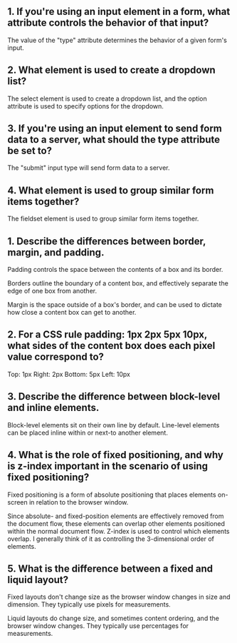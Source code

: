 ## 1. If you're using an input element in a form, what attribute controls the behavior of that input?

The value of the "type" attribute determines the behavior of a given form's input.

## 2. What element is used to create a dropdown list?

The select element is used to create a dropdown list, and the option attribute is used to specify options for the dropdown.

## 3. If you're using an input element to send form data to a server, what should the type attribute be set to?

The "submit" input type will send form data to a server.

## 4. What element is used to group similar form items together?

The fieldset element is used to group similar form items together.


## 1. Describe the differences between border, margin, and padding.

Padding controls the space between the contents of a box and its border.

Borders outline the boundary of a content box, and effectively separate the edge of one box from another.

Margin is the space outside of a box's border, and can be used to dictate how close a content box can get to another.

## 2. For a CSS rule padding: 1px 2px 5px 10px, what sides of the content box does each pixel value correspond to?

Top: 1px
Right: 2px
Bottom: 5px
Left: 10px

## 3. Describe the difference between block-level and inline elements.

Block-level elements sit on their own line by default. Line-level elements can be placed inline within or next-to another element.

## 4. What is the role of fixed positioning, and why is z-index important in the scenario of using fixed positioning?

Fixed positioning is a form of absolute positioning that places elements on-screen in relation to the browser window.

Since absolute- and fixed-position elements are effectively removed from the document flow, these elements can overlap other elements positioned within the normal document flow. Z-index is used to control which elements overlap. I generally think of it as controlling the 3-dimensional order of elements.

## 5. What is the difference between a fixed and liquid layout?

Fixed layouts don't change size as the browser window changes in size and dimension. They typically use pixels for measurements.

Liquid layouts do change size, and sometimes content ordering, and the browser window changes. They typically use percentages for measurements.
